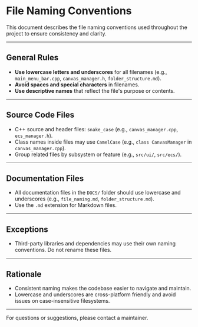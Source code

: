 # File Naming Conventions

This document describes the file naming conventions used throughout the project to ensure consistency and clarity.

---

## General Rules
- **Use lowercase letters and underscores** for all filenames (e.g., `main_menu_bar.cpp`, `canvas_manager.h`, `folder_structure.md`).
- **Avoid spaces and special characters** in filenames.
- **Use descriptive names** that reflect the file's purpose or contents.

---

## Source Code Files
- C++ source and header files: `snake_case` (e.g., `canvas_manager.cpp`, `ecs_manager.h`).
- Class names inside files may use `CamelCase` (e.g., `class CanvasManager` in `canvas_manager.cpp`).
- Group related files by subsystem or feature (e.g., `src/ui/`, `src/ecs/`).

---

## Documentation Files
- All documentation files in the `DOCS/` folder should use lowercase and underscores (e.g., `file_naming.md`, `folder_structure.md`).
- Use the `.md` extension for Markdown files.

---

## Exceptions
- Third-party libraries and dependencies may use their own naming conventions. Do not rename these files.

---

## Rationale
- Consistent naming makes the codebase easier to navigate and maintain.
- Lowercase and underscores are cross-platform friendly and avoid issues on case-insensitive filesystems.

---

For questions or suggestions, please contact a maintainer. 